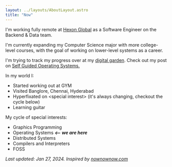 ```yaml
---
layout: ../layouts/AboutLayout.astro
title: "Now"
---
```


I'm working fully remote at [Hexon Global](https://www.hexonlabs.com) as a Software Engineer on the Backend & Data team.

I'm currently expanding my Computer Science major with more college-level courses, with the goal of working on lower-level systems as a career.

I'm trying to track my progress over at my [digital garden](https://notes.jakegut.com/extended-cs). Check out my post on [Self Guided Operating Systems.](/posts/sg-os/)

In my world I:

- Started working out at GYM
- Visited Banglore, Chennai, Hyderabad
- Hyperfixated on \<special interest\> (it's always changing, checkout the cycle below)
- Learning guitar

My cycle of special interests:

- Graphics Programming
- Operating Systems **_<-- we are here_**
- Distributed Systems
- Compilers and Interpreters
- FOSS

_Last updated: Jan 27, 2024. Inspired by [nownownow.com](https://nownownow.com/about)_
